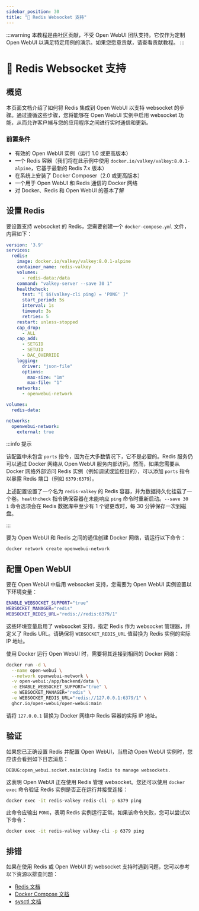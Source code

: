 ```yaml
---
sidebar_position: 30
title: "🔗 Redis Websocket 支持"
---
```


:::warning
本教程是由社区贡献，不受 Open WebUI 团队支持。它仅作为定制 Open WebUI 以满足特定用例的演示。如果您愿意贡献，请查看贡献教程。
:::

# 🔗 Redis Websocket 支持

## 概览

本页面文档介绍了如何将 Redis 集成到 Open WebUI 以支持 websocket 的步骤。通过遵循这些步骤，您将能够在 Open WebUI 实例中启用 websocket 功能，从而允许客户端与您的应用程序之间进行实时通信和更新。

### 前置条件

* 有效的 Open WebUI 实例（运行 1.0 或更高版本）
* 一个 Redis 容器（我们将在此示例中使用 `docker.io/valkey/valkey:8.0.1-alpine`，它基于最新的 Redis 7.x 版本）
* 在系统上安装了 Docker Composer（2.0 或更高版本）
* 一个用于 Open WebUI 和 Redis 通信的 Docker 网络
* 对 Docker、Redis 和 Open WebUI 的基本了解

## 设置 Redis

要设置支持 websocket 的 Redis，您需要创建一个 `docker-compose.yml` 文件，内容如下：

```yml
version: '3.9'
services:
  redis:
    image: docker.io/valkey/valkey:8.0.1-alpine
    container_name: redis-valkey
    volumes:
      - redis-data:/data
    command: "valkey-server --save 30 1"
    healthcheck:
      test: "[ $$(valkey-cli ping) = 'PONG' ]"
      start_period: 5s
      interval: 1s
      timeout: 3s
      retries: 5
    restart: unless-stopped
    cap_drop:
      - ALL
    cap_add:
      - SETGID
      - SETUID
      - DAC_OVERRIDE
    logging:
      driver: "json-file"
      options:
        max-size: "1m"
        max-file: "1"
    networks:
      - openwebui-network

volumes:
  redis-data:

networks:
  openwebui-network:
    external: true
```

:::info 提示

该配置中未包含 `ports` 指令，因为在大多数情况下，它不是必要的。Redis 服务仍可以通过 Docker 网络从 Open WebUI 服务内部访问。然而，如果您需要从 Docker 网络外部访问 Redis 实例（例如调试或监控目的），可以添加 `ports` 指令以暴露 Redis 端口（例如 `6379:6379`）。

上述配置设置了一个名为 `redis-valkey` 的 Redis 容器，并为数据持久化挂载了一个卷。`healthcheck` 指令确保容器在未能响应 `ping` 命令时重新启动。`--save 30 1` 命令选项会在 Redis 数据库中至少有 1 个键更改时，每 30 分钟保存一次到磁盘。

:::

要为 Open WebUI 和 Redis 之间的通信创建 Docker 网络，请运行以下命令：

```bash
docker network create openwebui-network
```

## 配置 Open WebUI

要在 Open WebUI 中启用 websocket 支持，您需要为 Open WebUI 实例设置以下环境变量：

```bash
ENABLE_WEBSOCKET_SUPPORT="true"
WEBSOCKET_MANAGER="redis"
WEBSOCKET_REDIS_URL="redis://redis:6379/1"
```

这些环境变量启用了 websocket 支持，指定 Redis 作为 websocket 管理器，并定义了 Redis URL。请确保将 `WEBSOCKET_REDIS_URL` 值替换为 Redis 实例的实际 IP 地址。

使用 Docker 运行 Open WebUI 时，需要将其连接到相同的 Docker 网络：

```bash
docker run -d \
  --name open-webui \
  --network openwebui-network \
  -v open-webui:/app/backend/data \
  -e ENABLE_WEBSOCKET_SUPPORT="true" \
  -e WEBSOCKET_MANAGER="redis" \
  -e WEBSOCKET_REDIS_URL="redis://127.0.0.1:6379/1" \
  ghcr.io/open-webui/open-webui:main
```

请将 `127.0.0.1` 替换为 Docker 网络中 Redis 容器的实际 IP 地址。

## 验证

如果您已正确设置 Redis 并配置 Open WebUI，当启动 Open WebUI 实例时，您应该会看到如下日志消息：

`DEBUG:open_webui.socket.main:Using Redis to manage websockets.`

这表明 Open WebUI 正在使用 Redis 管理 websocket。您还可以使用 `docker exec` 命令验证 Redis 实例是否正在运行并接受连接：

```bash
docker exec -it redis-valkey redis-cli -p 6379 ping
```

此命令应输出 `PONG`，表明 Redis 实例运行正常。如果该命令失败，您可以尝试以下命令：

```bash
docker exec -it redis-valkey valkey-cli -p 6379 ping
```

## 排错

如果在使用 Redis 或 Open WebUI 的 websocket 支持时遇到问题，您可以参考以下资源以排查问题：

* [Redis 文档](https://redis.io/docs)
* [Docker Compose 文档](https://docs.docker.com/compose/overview/)
* [sysctl 文档](https://man7.org/linux/man-pages/man8/sysctl.8.html)
